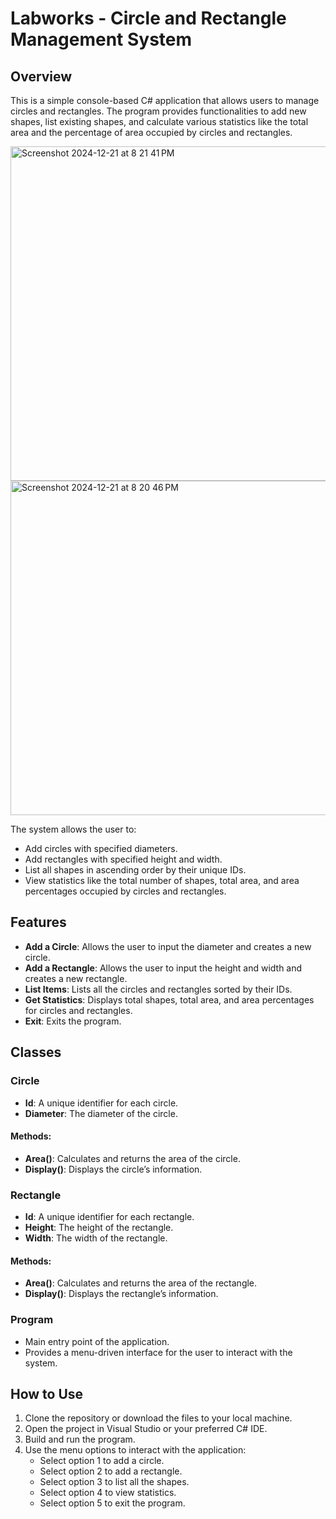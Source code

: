 # Labworks - Circle and Rectangle Management System

## Overview
This is a simple console-based C# application that allows users to manage circles and rectangles. The program provides functionalities to add new shapes, list existing shapes, and calculate various statistics like the total area and the percentage of area occupied by circles and rectangles.

<img width="535" alt="Screenshot 2024-12-21 at 8 21 41 PM" src="https://github.com/user-attachments/assets/e2e698ad-d9bf-4fc7-af4d-84fea5ed4ae3" /> <img width="535" alt="Screenshot 2024-12-21 at 8 20 46 PM" src="https://github.com/user-attachments/assets/498c7123-8550-47b8-8adf-661a2f45cb20" />




The system allows the user to:
- Add circles with specified diameters.
- Add rectangles with specified height and width.
- List all shapes in ascending order by their unique IDs.
- View statistics like the total number of shapes, total area, and area percentages occupied by circles and rectangles.

## Features
- **Add a Circle**: Allows the user to input the diameter and creates a new circle.
- **Add a Rectangle**: Allows the user to input the height and width and creates a new rectangle.
- **List Items**: Lists all the circles and rectangles sorted by their IDs.
- **Get Statistics**: Displays total shapes, total area, and area percentages for circles and rectangles.
- **Exit**: Exits the program.

## Classes

### Circle
- **Id**: A unique identifier for each circle.
- **Diameter**: The diameter of the circle.

#### Methods:
- **Area()**: Calculates and returns the area of the circle.
- **Display()**: Displays the circle’s information.

### Rectangle
- **Id**: A unique identifier for each rectangle.
- **Height**: The height of the rectangle.
- **Width**: The width of the rectangle.

#### Methods:
- **Area()**: Calculates and returns the area of the rectangle.
- **Display()**: Displays the rectangle’s information.

### Program
- Main entry point of the application.
- Provides a menu-driven interface for the user to interact with the system.

## How to Use
1. Clone the repository or download the files to your local machine.
2. Open the project in Visual Studio or your preferred C# IDE.
3. Build and run the program.
4. Use the menu options to interact with the application:
   - Select option 1 to add a circle.
   - Select option 2 to add a rectangle.
   - Select option 3 to list all the shapes.
   - Select option 4 to view statistics.
   - Select option 5 to exit the program.
